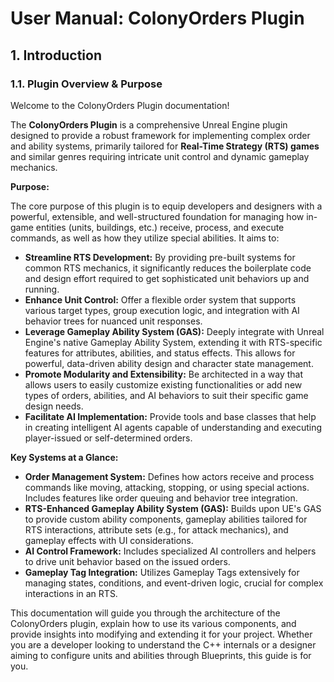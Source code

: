 # User Manual: ColonyOrders Plugin

## 1. Introduction

### 1.1. Plugin Overview & Purpose

Welcome to the ColonyOrders Plugin documentation!

The **ColonyOrders Plugin** is a comprehensive Unreal Engine plugin designed to provide a robust framework for implementing complex order and ability systems, primarily tailored for **Real-Time Strategy (RTS) games** and similar genres requiring intricate unit control and dynamic gameplay mechanics.

**Purpose:**

The core purpose of this plugin is to equip developers and designers with a powerful, extensible, and well-structured foundation for managing how in-game entities (units, buildings, etc.) receive, process, and execute commands, as well as how they utilize special abilities. It aims to:

*   **Streamline RTS Development:** By providing pre-built systems for common RTS mechanics, it significantly reduces the boilerplate code and design effort required to get sophisticated unit behaviors up and running.
*   **Enhance Unit Control:** Offer a flexible order system that supports various target types, group execution logic, and integration with AI behavior trees for nuanced unit responses.
*   **Leverage Gameplay Ability System (GAS):** Deeply integrate with Unreal Engine's native Gameplay Ability System, extending it with RTS-specific features for attributes, abilities, and status effects. This allows for powerful, data-driven ability design and character state management.
*   **Promote Modularity and Extensibility:** Be architected in a way that allows users to easily customize existing functionalities or add new types of orders, abilities, and AI behaviors to suit their specific game design needs.
*   **Facilitate AI Implementation:** Provide tools and base classes that help in creating intelligent AI agents capable of understanding and executing player-issued or self-determined orders.

**Key Systems at a Glance:**

*   **Order Management System:** Defines how actors receive and process commands like moving, attacking, stopping, or using special actions. Includes features like order queuing and behavior tree integration.
*   **RTS-Enhanced Gameplay Ability System (GAS):** Builds upon UE's GAS to provide custom ability components, gameplay abilities tailored for RTS interactions, attribute sets (e.g., for attack mechanics), and gameplay effects with UI considerations.
*   **AI Control Framework:** Includes specialized AI controllers and helpers to drive unit behavior based on the issued orders.
*   **Gameplay Tag Integration:** Utilizes Gameplay Tags extensively for managing states, conditions, and event-driven logic, crucial for complex interactions in an RTS.

This documentation will guide you through the architecture of the ColonyOrders plugin, explain how to use its various components, and provide insights into modifying and extending it for your project. Whether you are a developer looking to understand the C++ internals or a designer aiming to configure units and abilities through Blueprints, this guide is for you.

